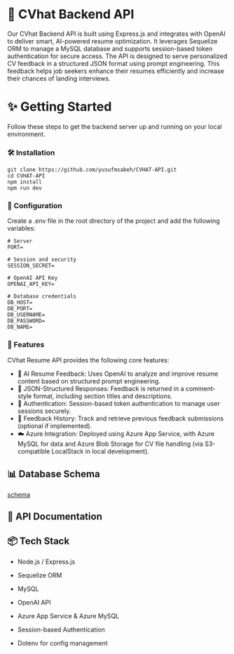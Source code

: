 # 📄 CVhat Backend API
Our CVhat Backend API is built using Express.js and integrates with OpenAI to deliver smart, AI-powered resume optimization. It leverages Sequelize ORM to manage a MySQL database and supports session-based token authentication for secure access. The API is designed to serve personalized CV feedback in a structured JSON format using prompt engineering. This feedback helps job seekers enhance their resumes efficiently and increase their chances of landing interviews.

# ✨ Getting Started
Follow these steps to get the backend server up and running on your local environment.
### 🛠️ Installation
```shell
git clone https://github.com/yusufmsabeh/CVHAT-API.git
cd CVHAT-API
npm install
npm run dev
```
### 🔧 Configuration
Create a .env file in the root directory of the project and add the following variables:
```dotenv
# Server
PORT=

# Session and security
SESSION_SECRET=

# OpenAI API Key
OPENAI_API_KEY=

# Database credentials
DB_HOST=
DB_PORT=
DB_USERNAME=
DB_PASSWORD=
DB_NAME=
```
### 🌟 Features
CVhat Resume API provides the following core features:
* 🧠 AI Resume Feedback: Uses OpenAI to analyze and improve resume content based on structured prompt engineering.
* 📄 JSON-Structured Responses: Feedback is returned in a comment-style format, including section titles and descriptions.
* 🔐 Authentication: Session-based token authentication to manage user sessions securely.
* 💬 Feedback History: Track and retrieve previous feedback submissions (optional if implemented).
* ☁️ Azure Integration: Deployed using Azure App Service, with Azure MySQL for data and Azure Blob Storage for CV file handling (via S3-compatible LocalStack in local development).
## 📊 Database Schema
[schema](https://drawsql.app/teams/pwateam/diagrams/cvhat)
## 📎 API Documentation
## 📦 Tech Stack
* Node.js / Express.js

* Sequelize ORM

* MySQL

* OpenAI API

* Azure App Service & Azure MySQL

* Session-based Authentication

* Dotenv for config management